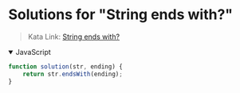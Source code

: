 # Solutions for "String ends with?"

> Kata Link: [String ends with?](https://www.codewars.com/kata/51f2d1cafc9c0f745c00037d)

<details open>
<summary>JavaScript</summary>
<p>

```js
function solution(str, ending) {
    return str.endsWith(ending);
}
```

</p>
</details>
